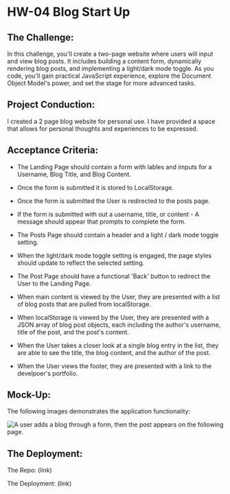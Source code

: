 # HW-04 Blog Start Up

## The Challenge:

In this challenge, you'll create a two-page website where users will input and view blog posts. It includes building a content form, dynamically rendering blog posts, and implementing a light/dark mode toggle. As you code, you'll gain practical JavaScript experience, explore the Document Object Model's power, and set the stage for more advanced tasks.


## Project Conduction: 

I created a 2 page blog website for personal use. I have provided a space that allows for personal thoughts and experiences to be expressed. 


## Acceptance Criteria:

- The Landing Page should contain a form with lables and imputs for a Username, Blog Title, and Blog Content.

- Once the form is submitted it is stored to LocalStorage.

- Once the form is submitted the User is redirected to the posts page. 

- If the form is submitted with out a username, title, or content - A message should appear that prompts to complete the form.

- The Posts Page should contain a header and a light / dark mode toggle setting. 

- When the light/dark mode toggle setting is engaged, the page styles should update to reflect the selected setting. 

- The Post Page should have a functional 'Back' button to redirect the User to the Landing Page. 

- When main content is viewed by the User, they are presented with a list of blog posts that are pulled from localStorage.

- When localStorage is viewed by the User, they are presented with a JSON array of blog post objects, each including the author's username, title of the post, and the post's content. 

- When the User takes a closer look at a single blog entry in the list, they are able to see the title, the blog content, and the author of the post. 

- When the User views the footer, they are presented with a link to the develpoer's portfolio. 



## Mock-Up: 

The following images demonstrates the application functionality:

![A user adds a blog through a form, then the post appears on the following page.](./assets/(screenshot))



## The Deployment:

The Repo: (link)

The Deployment: (link)